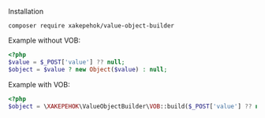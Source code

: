 Installation
```shell script
composer require xakepehok/value-object-builder
```

Example without VOB:
```php
<?php
$value = $_POST['value'] ?? null;
$object = $value ? new Object($value) : null;
```

Example with VOB:
```php
<?php
$object = \XAKEPEHOK\ValueObjectBuilder\VOB::build($_POST['value'] ?? null);
```